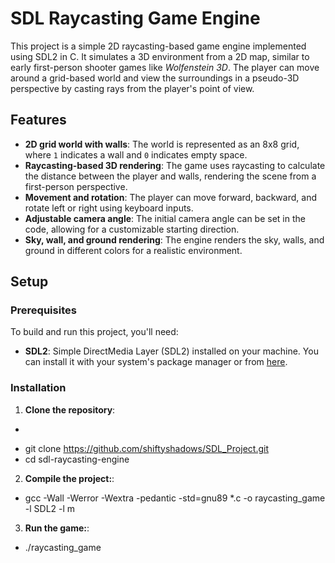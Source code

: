 # SDL Raycasting Game Engine

This project is a simple 2D raycasting-based game engine implemented using SDL2 in C. It simulates a 3D environment from a 2D map, similar to early first-person shooter games like *Wolfenstein 3D*. The player can move around a grid-based world and view the surroundings in a pseudo-3D perspective by casting rays from the player's point of view.

## Features

- **2D grid world with walls**: The world is represented as an 8x8 grid, where `1` indicates a wall and `0` indicates empty space.
- **Raycasting-based 3D rendering**: The game uses raycasting to calculate the distance between the player and walls, rendering the scene from a first-person perspective.
- **Movement and rotation**: The player can move forward, backward, and rotate left or right using keyboard inputs.
- **Adjustable camera angle**: The initial camera angle can be set in the code, allowing for a customizable starting direction.
- **Sky, wall, and ground rendering**: The engine renders the sky, walls, and ground in different colors for a realistic environment.

## Setup

### Prerequisites

To build and run this project, you'll need:
- **SDL2**: Simple DirectMedia Layer (SDL2) installed on your machine. You can install it with your system's package manager or from [here](https://github.com/libsdl-org/SDL/releases/tag/release-2.30.7).

### Installation

1. **Clone the repository**:

-   ```bash
-   git clone https://github.com/shiftyshadows/SDL_Project.git
-   cd sdl-raycasting-engine

2. **Compile the project:**:

-   gcc -Wall -Werror -Wextra -pedantic -std=gnu89  *.c -o raycasting_game -l SDL2 -l m

3. **Run the game:**:

-   ./raycasting_game

